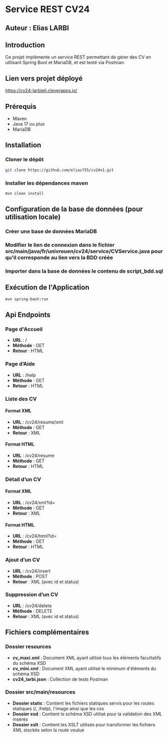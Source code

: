 # Service REST CV24

## **Auteur** : Elias LARBI

## Introduction

Ce projet implémente un service REST permettant de gérer des CV en utilisant Spring Boot et MariaDB, et est testé via Postman.

## Lien vers projet déployé

https://cv24-larbieli.cleverapps.io/

## Prérequis

- Maven
- Java 17 ou plus
- MariaDB

## Installation

### Cloner le dépôt

```bash
git clone https://github.com/elias755/cv24v1.git
```

### Installer les dépendances maven

```bash
mvn clean install
```

## Configuration de la base de données (pour utilisation locale)

### Créer une base de données MariaDB

### Modifier le lien de connexion dans le fichier src/main/java/fr/univrouen/cv24/service/CVService.java pour qu'il corresponde au lien vers la BDD créée

### Importer dans la base de données le contenu de script_bdd.sql

## Exécution de l'Application

```bash
mvn spring-boot:run
```

## Api Endpoints

### Page d'Accueil

- **URL** : /
- **Méthode** : GET
- **Retour** : HTML

### Page d’Aide

- **URL** : /help
- **Méthode** : GET
- **Retour** : HTML

### Liste des CV

#### Format XML

- **URL** : /cv24/resume/xml
- **Méthode** : GET
- **Retour** : XML

#### Format HTML

- **URL** : /cv24/resume
- **Méthode** : GET
- **Retour** : HTML

### Détail d’un CV

#### Format XML

- **URL** : /cv24/xml?id=<id>
- **Méthode** : GET
- **Retour** : XML

#### Format HTML

- **URL** : /cv24/html?id=<id>
- **Méthode** : GET
- **Retour** : HTML

### Ajout d’un CV

- **URL** : /cv24/insert
- **Méthode** : POST
- **Retour** : XML (avec id et status)

### Suppression d’un CV

- **URL** : /cv24/delete
- **Méthode** : DELETE
- **Retour** : XML (avec id et status)

## Fichiers complémentaires

### Dossier resources

- **cv_maxi.xml** : Document XML ayant utilisé tous les éléments facultatifs du schéma XSD
- **cv_mini.xml** : Document XML ayant utilisé le minimum d'éléments du schéma XSD
- **cv24_larbi.json** : Collection de tests Postman

### Dossier src/main/resources

- **Dossier static** : Contient les fichiers statiques servis pour les routes statiques (/, /help), l'image ainsi que les css
- **Dossier xsd** : Contient le schéma XSD utilisé pour la validation des XML insérés
- **Dossier xslt** : Contient les XSLT utilisés pour transformer les fichiers XML stockés selon la route voulue
